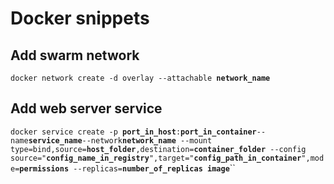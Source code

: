 # Docker snippets

## Add swarm network
`docker network create -d overlay --attachable `**`network_name`**

## Add web server service
`docker service create -p `**`port_in_host`**`:`**`port_in_container`**` --name `**`service_name`**` --network `**`network_name`**` --mount type=bind,source=`**`host_folder`**`,destination=`**`container_folder`**` --config source="`**`config_name_in_registry`**`",target="`**`config_path_in_container`**`",mode=`**`permissions`**` --replicas=`**`number_of_replicas`**` `**`image`**``
